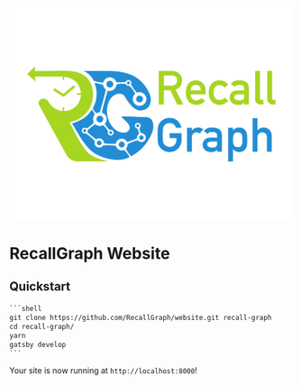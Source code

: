 ![Logo](static/Rg-1-trans.png)

# RecallGraph Website

## Quickstart

    ```shell
    git clone https://github.com/RecallGraph/website.git recall-graph
    cd recall-graph/
    yarn
    gatsby develop
    ```

Your site is now running at `http://localhost:8000`!
